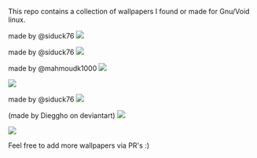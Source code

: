This repo contains a collection of wallpapers I found or made for Gnu/Void linux.<br>

made by @siduck76
<img src="https://raw.githubusercontent.com/siduck76/voidlinux-wallpapers/main/light_blue/voidblue.png"><br>

made by @siduck76
<img src="https://raw.githubusercontent.com/siduck76/voidlinux-wallpapers/main/light_blue/voidfi.png"> <br>

made by @mahmoudk1000
<img src="https://raw.githubusercontent.com/siduck76/voidlinux-wallpapers/main/light_blue/rough-blue.png"><br>

<img src="https://raw.githubusercontent.com/siduck76/voidlinux-wallpapers/main/purple/light-purple.png"> <br>

made by @siduck76
<img src="https://raw.githubusercontent.com/siduck76/voidlinux-wallpapers/main/purple/purpleVoid.jpg">  <br>

(made by Dieggho on deviantart)
<img src="https://raw.githubusercontent.com/siduck76/voidlinux-wallpapers/main/greenish/green.png"><br>

<img src="https://raw.githubusercontent.com/siduck76/voidlinux-wallpapers/main/greenish/strips.jpg"><br>

Feel free to add more wallpapers via PR's :)
